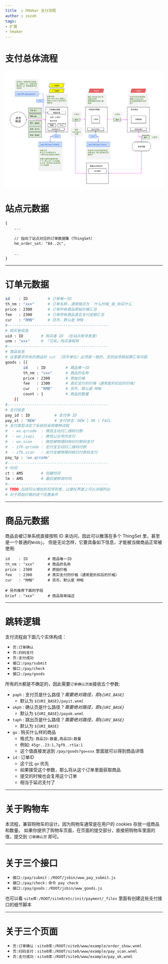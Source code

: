 ```yaml
---
title  : hMaker 支付流程
author : zozoh
tags:
- 扩展
- hmaker
---
```


# 支付总体流程

![](hm_payment_overview.png)

# 站点元数据

```
{
    ...

    // 指向了站点对应的订单数据集（ThingSet）
    hm_order_set: "84..2c",

    ..
}
```

-----------------------------------------------
# 订单元数据

```bash
id    : ID         # 订单唯一ID
th_nm : "xxx"      # 订单名称，通常格式为 `什么时候_谁_购买什么`
price : 2300       # 订单所有商品原始价格汇总
fee   : 2300       # 订单所有商品真实支付金额汇总
cur   : "RMB"      # 货币，默认是 RMB
#---------------------------------------------
# 购买者信息
uid : ID        # 购买者 ID （在站点账号表里）
unm : "xxx"     # 「冗余」购买者昵称
#---------------------------------------------
# 商品信息
# 这里要求所有的商品的 cur （货币单位）必须是一致的，否则会导致结算汇率问题
goods : [{
        id    : ID         # 商品唯一ID
        th_nm : "xxx"      # 商品的名称
        price : 2300       # 原始价格
        fee   : 2300       # 真实支付的价格（通常是折扣后的价格）
        cur   : "RMB"      # 货币，默认是 RMB
        count : 1          # 商品的数量
    }]
#---------------------------------------------
# 支付信息
pay_id : ID           # 支付单 ID
pay_st : 'NEW'        # 支付状态：NEW | OK | FAIL
# 支付类型决定了系统将采用哪种流程
#  - wx.qrcode  : 微信主动扫二维码付款
#  - wx.jsapi   : 微信公众号内支付
#  - wx.scan    : 微信被物理码枪扫付款码支付
#  - zfb.qrcode : 支付宝主动扫二维码付款
#  - zfb.scan   : 支付宝被物理码枪扫付款码支付
pay_tp : 'wx.qrcode' 
#---------------------------------------------
# 时间
ct : AMS        # 创建时间
lm : AMS        # 最后被修改时间
#---------------------------------------------
# TODO 后续可以增加折扣项列表，以便在界面上可以详细列出
# 对于原始价格的逐个优惠条件
```

-----------------------------------------------
# 商品元数据

商品会被订单系统直接按照 ID 来访问，因此可以散落在多个 ThingSet 里，甚至是一个普通的`WnObj`。
但是无论怎样，它要具备如下信息，才能被当做商品正常被使用:

```
id    : ID         # 商品唯一ID
th_nm : "xxx"      # 商品的名称
price : 2300       # 原始价格
fee   : 2300       # 真实支付的价格（通常是折扣后的价格）
cur   : "RMB"      # 货币，默认是 RMB

# 另外推荐下面的字段
brief : "xxx"      # 商品简单描述
```

-----------------------------------------------
# 跳转逻辑

支付流程由下面几个实体构成：

- `页:订单确认`
- `页:扫码支付`
- `页:支付成功`
- `接口:/pay/submit`
- `接口:/pay/check`
- `接口:/pay/goods`

所有的`页`都是不确定的，因此需要`订单确认页面`接收五个参数:

- `paph` : 支付页是什么路径？*需要绝对路径，即`${URI_BASE}`*
    + 默认为 `${URI_BASE}/payit.wnml`
- `okph` : 确认页是什么路径？*需要绝对路径，即`${URI_BASE}`*
    + 默认为 `${URI_BASE}/payok.wnml` 
- `taph` : 跳出页是什么路径？*需要绝对路径，即`${URI_BASE}`*
    + 默认为 `${URI_BASE}` 
- `go` : 购买什么样的商品
    + 格式为: `商品ID:数量,商品ID:数量`
    + 例如: `45gr..23:1,7gf9..rt1a:1`
    + 这个值直接发送到 `/pay/goods?go=xxx` 里面就可以得到商品详情
- `id` : 订单ID
    + 这个比 `go` 优先
    + 如果接受这个参数，那么将从这个订单里面获取商品
    + 提交的时候也会复用这个订单
    + 相当于延迟支付了

-----------------------------------------------
# 关于购物车

本流程，兼容购物车的设计。因为购物车通常是在用户的 cookies 存放一组商品和数量。
如果你提供了购物车页面，在页面的提交部分，直接把购物车里面的值，提交到 `订单确认页` 即可。

-----------------------------------------------
# 关于三个接口

- `接口:/pay/submit` : `/ROOT/jsbin/www_pay_submit.js`
- `接口:/pay/check`  : `命令 pay check`
- `接口:/pay/goods`  : `/ROOT/jsbin/www_goods.js`

也可以看 `site库:/ROOT/site0/etc/init/payment/_files` 里面有创建这些支付接口的细节脚本

-----------------------------------------------
# 关于三个页面

- `页:订单确认` : `site0库:/ROOT/site0/www/example/order_show.wnml`
- `页:扫码支付` : `site0库:/ROOT/site0/www/example/pay_scan.wnml`
- `页:支付成功` : `site0库:/ROOT/site0/www/example/pay_ok.wnml`




